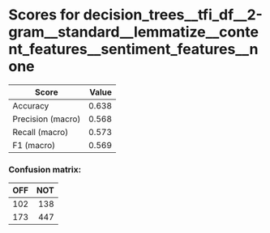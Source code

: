 # Scores for decision_trees__tfi_df__2-gram__standard__lemmatize__content_features__sentiment_features__none
|      Score      |Value|
|-----------------|----:|
|Accuracy         |0.638|
|Precision (macro)|0.568|
|Recall (macro)   |0.573|
|F1 (macro)       |0.569|

### Confusion matrix:
|OFF|NOT|
|--:|--:|
|102|138|
|173|447|
